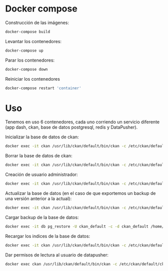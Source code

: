 # Docker compose

Construcción de las imágenes:

```sh
docker-compose build
```

Levantar los contenedores:

```sh
docker-compose up
```

Parar los contenedores:
```sh
docker-compose down
```

Reiniciar los contenedores


```sh
docker-compose restart 'container'
```


# Uso

Tenemos en uso 6 contenedores, cada uno corriendo un servicio diferente (app dash, ckan, base de datos postgresql, redis y DataPusher).


Inicializar la base de datos de ckan:

```sh
docker exec -it ckan /usr/lib/ckan/default/bin/ckan -c /etc/ckan/default/ckan.ini db init
```

Borrar la base de datos de ckan:
```sh
docker exec -it ckan /usr/lib/ckan/default/bin/ckan -c /etc/ckan/default/ckan.ini db clean
```


Creación de usuario administrador:
```sh
docker exec -it ckan /usr/lib/ckan/default/bin/ckan -c /etc/ckan/default/ckan.ini sysadmin add juanma

```

Actualizar la base de datos (en el caso de que exportemos un backup de una versión anterior a la actual):
```sh
docker exec -it ckan /usr/lib/ckan/default/bin/ckan -c /etc/ckan/default/ckan.ini db upgrade
```

Cargar backup de la base de datos:
```sh
docker exec -it db pg_restore -U ckan_default -c -d ckan_default /home/2022-01-17-databaseCKANpro.dump
```

Recargar los indices de la base de datos:
```sh
docker exec -it ckan /usr/lib/ckan/default/bin/ckan -c /etc/ckan/default/ckan.ini search-index rebuild
```

Dar permisos de lectura al usuario de datapusher:
```sh
docker exec ckan /usr/lib/ckan/default/bin/ckan -c /etc/ckan/default/ckan.ini datastore set-permissions | docker exec -i db psql -U ckan_default
```
